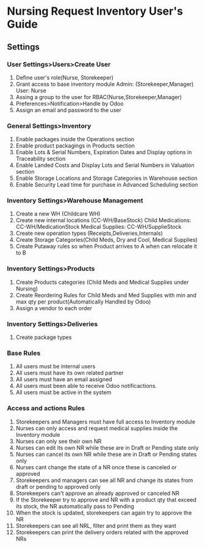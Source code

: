 # Nursing Request Inventory User's Guide

## Settings

### User Settings>Users>Create User

1. Define user's role(Nurse, Storekeeper)
2. Grant access to base inventory module
    Admin: (Storekeeper,Manager)
    User: Nurse
3. Assing a group to the user for RBAC(Nurse,Storekeeper,Manager)
4. Preferences>Notification>Handle by Odoo
5. Assign an email and password to the user

### General Settings>Inventory

1. Enable packages inside the Operations section
2. Enable product packagings in Products section
3. Enable Lots & Serial Numbers, Expiration Dates and Display options in Traceability section
4. Enable Landed Costs and Display Lots and Serial Numbers in Valuation section
5. Enable Storage Locations and Storage Categories in Warehouse section
6. Enable Security Lead time for purchase in Advanced Scheduling section

### Inventory Settings>Warehouse Management

1. Create a new WH (Childcare WH)
2. Create new internal locations (CC-WH/BaseStock)
    Child Medications: CC-WH/MedicationStock
    Medical Supplies:  CC-WH/SupplieStock
3. Create new operation types (Receipts,Deliveries,Internals)
4. Create Storage Categories(Child Meds, Dry and Cool, Medical Supplies)
5. Create Putaway rules so when Product arrives to A when can relocate it to B

### Inventory Settings>Products

1. Create Products categories (Child Meds and Medical Supplies under Nursing)
2. Create Reordering Rules for Child Meds and Med Supplies with min and max qty per product(Automatically Handled by Odoo)
3. Assign a vendor to each order

### Inventory Settings>Deliveries

1. Create package types

### Base Rules

1. All users must be internal users
2. All users must have its own related partner
3. All users must have an email assigned
4. All users must been able to receive Odoo notificactions.
5. All users must be active in the system

### Access and actions Rules

1. Storekeepers and Managers must have full access to Inventory module
2. Nurses can only access and request medical supplies inside the Inventory module
3. Nurses can only see their own NR
4. Nurses can edit its own NR while these are in Draft or Pending state only
5. Nurses can cancel its own NR while these are in Draft or Pending states only
6. Nurses cant change the state of a NR once these is canceled or approved
7. Storekeepers and managers can see all NR and change its states from draft or pending to approved only
8. Storekeepers can't approve an already approved or canceled NR
9. If the Storekeeper try to approve and NR with a product qty that exceed its stock, the NR automatically pass to Pending
10. When the stock is updated, storekeepers can again try to approve the NR
11. Storekeepers can see all NRL, filter and print them as they want
12. Storekeepers can print the delivery orders related with the approved NRs
